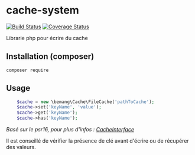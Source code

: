 # cache-system
[![Build Status](https://travis-ci.org/beMang/cache-system.svg?branch=master)](https://travis-ci.org/beMang/cache-system)   [![Coverage Status](https://coveralls.io/repos/github/beMang/cache-system/badge.svg?branch=master)](https://coveralls.io/github/beMang/cache-system?branch=master)

Librarie php pour écrire du cache

## Installation (composer)

```composer require```

## Usage

```php
    $cache = new \bemang\Cache\FileCache('pathToCache');
    $cache->set('keyName', 'value');
    $cache->get('keyName');
    $cache->has('keyName');
```

*Basé sur le psr16, pour plus d'infos : [CacheInterface](https://github.com/php-fig/simple-cache/blob/master/src/CacheInterface.php)*

Il est conseillé de vérifier la présence de clé avant d'écrire ou de récupérer des valeurs.